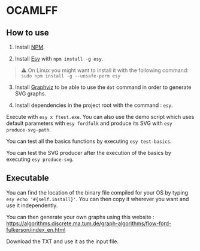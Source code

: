# OCAMLFF

## How to use

1) Install [NPM](https://nodejs.org/en/download/).

2) Install [Esy](https://esy.sh/) with `npm install -g esy`.

> :warning: On Linux you might want to install it with the following command: `sudo npm install -g --unsafe-perm esy`

3) Install [Graphviz](http://www.graphviz.org/download/) to be able to use the `dot` command in order to generate SVG graphs.

4) Install dependencies in the project root with the command : `esy`.

Execute with `esy x ftest.exe`. You can also use the demo script which uses default parameters with `esy fordfulk` and produce its SVG with `esy produce-svg-path`.

You can test all the basics functions by executing `esy test-basics`.

You can test the SVG producer after the execution of the basics by executing `esy produce-svg`.

## Executable

You can find the location of the binary file compiled for your OS by typing `esy echo '#{self.install}'`. You can then copy it wherever you want and use it independently.

You can then generate your own graphs using this website : https://algorithms.discrete.ma.tum.de/graph-algorithms/flow-ford-fulkerson/index_en.html

Download the TXT and use it as the input file.